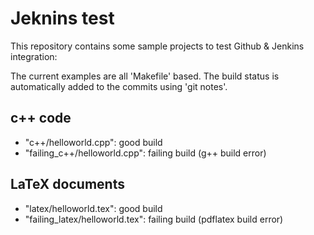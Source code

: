 Jeknins test
============

This repository contains some sample projects to test Github & Jenkins integration:

The current examples are all 'Makefile' based.
The build status is automatically added to the commits using 'git notes'.

c++ code
--------
 * "c++/helloworld.cpp": good build
 * "failing_c++/helloworld.cpp": failing build (g++ build error)
 
LaTeX documents
---------------

 * "latex/helloworld.tex": good build
 * "failing_latex/helloworld.tex": failing build (pdflatex build error)
